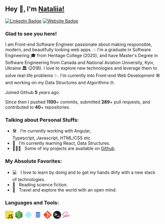 ## Hey 👋, I'm [Nataliia!](https://github.com/nataliia-reshetnikova/)

[![Linkedin Badge](https://img.shields.io/badge/-LinkedIn-0e76a8?style=flat-square&logo=Linkedin&logoColor=white)](https://linkedin.com/in/nataliiareshetnikova)
[![Website Badge](https://img.shields.io/badge/Website-3b5998?style=flat-square&logo=google-chrome&logoColor=white)](https://nataliiareshetnikova.wordpress.com/)

### Glad to see you here! &nbsp;

I am Front-end Software Engineer passionate about making responsible, modern, and beautifully looking web apps. 💡 I'm a graduate in Software Engineering 🎓 from Heritage College (2020), and have Master's Degree in Software Engineering from Canada and National Aviation University, Kyiv, Ukraine 🏛 (2018).  I love to explore new technologies and leverage them to solve real-life problems ✨. I'm currently into Front-end Web Development 🕸️ and working on my Data Structures and Algorithms 🤓.

Joined Github **5** years ago.

Since then I pushed **1100**+ commits, submitted **289**+ pull requests,  and contributed to **40**+  repositories.

### Talking about Personal Stuffs:

- 🛠 &nbsp; I’m currently working with Angular, <br /> Typescript, Javascript, HTML/CSS etc.
- 🚀 &nbsp; I’m currently learning React, Data Structures.
- 👨🏻‍💻 &nbsp; Some of my projects are available on [Github](https://github.com/nataliia-reshetnikova).
<!-- - 📝 &nbsp; Checkout my [Resume](https://github.com/iampavangandhi/iampavangandhi/blob/master/resume.pdf).-->

### My Absolute Favorites:

- 💻 &nbsp; I love to learn by doing and to get my hands dirty with a new stack of technologies.
- 📰 &nbsp; Reading science fiction.
- 🍕 &nbsp; Travel and explore the world with an open mind.

### Languages and Tools:

<code><img height="27" src="https://raw.githubusercontent.com/github/explore/80688e429a7d4ef2fca1e82350fe8e3517d3494d/topics/javascript/javascript.png" alt="javascript"></code>
<code><img height="27" src="https://raw.githubusercontent.com/github/explore/80688e429a7d4ef2fca1e82350fe8e3517d3494d/topics/nodejs/nodejs.png" alt="nodejs"></code>
<code><img height="27" src="https://raw.githubusercontent.com/github/explore/80688e429a7d4ef2fca1e82350fe8e3517d3494d/topics/react/react.png" alt="react"></code>
<code><img height="27" src="https://raw.githubusercontent.com/github/explore/80688e429a7d4ef2fca1e82350fe8e3517d3494d/topics/sql/sql.png" alt="sql"></code>
<code><img height="27" src="https://raw.githubusercontent.com/devicons/devicon/master/icons/git/git-original.svg" alt="git"></code>
<code><img height="27" src="https://raw.githubusercontent.com/github/explore/80688e429a7d4ef2fca1e82350fe8e3517d3494d/topics/terminal/terminal.png" alt="terminal"></code>
<code><img height="27" src="https://raw.githubusercontent.com/github/explore/80688e429a7d4ef2fca1e82350fe8e3517d3494d/topics/sass/sass.png" alt="sass"></code>
